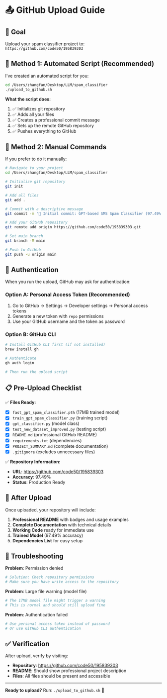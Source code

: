 # 📤 GitHub Upload Guide

## 🎯 Goal
Upload your spam classifier project to: `https://github.com/code50/195839303`

## 🚀 Method 1: Automated Script (Recommended)

I've created an automated script for you:

```bash
cd /Users/zhangfan/Desktop/LLM/spam_classifier
./upload_to_github.sh
```

**What the script does:**
1. ✅ Initializes git repository
2. ✅ Adds all your files
3. ✅ Creates a professional commit message
4. ✅ Sets up the remote GitHub repository
5. ✅ Pushes everything to GitHub

## 🔧 Method 2: Manual Commands

If you prefer to do it manually:

```bash
# Navigate to your project
cd /Users/zhangfan/Desktop/LLM/spam_classifier

# Initialize git repository
git init

# Add all files
git add .

# Commit with a descriptive message
git commit -m "🚀 Initial commit: GPT-based SMS Spam Classifier (97.49% accuracy)"

# Add your GitHub repository
git remote add origin https://github.com/code50/195839303.git

# Set main branch
git branch -M main

# Push to GitHub
git push -u origin main
```

## 🔐 Authentication

When you run the upload, GitHub may ask for authentication:

### Option A: Personal Access Token (Recommended)
1. Go to GitHub → Settings → Developer settings → Personal access tokens
2. Generate a new token with `repo` permissions
3. Use your GitHub username and the token as password

### Option B: GitHub CLI
```bash
# Install GitHub CLI first (if not installed)
brew install gh

# Authenticate
gh auth login

# Then run the upload script
```

## 📋 Pre-Upload Checklist

✅ **Files Ready:**
- [x] `fast_gpt_spam_classifier.pth` (17MB trained model)
- [x] `train_gpt_spam_classifier.py` (training script)
- [x] `gpt_classifier.py` (model class)
- [x] `test_new_dataset_improved.py` (testing script)
- [x] `README.md` (professional GitHub README)
- [x] `requirements.txt` (dependencies)
- [x] `PROJECT_SUMMARY.md` (complete documentation)
- [x] `.gitignore` (excludes unnecessary files)

✅ **Repository Information:**
- **URL**: https://github.com/code50/195839303
- **Accuracy**: 97.49%
- **Status**: Production Ready

## 🎉 After Upload

Once uploaded, your repository will include:

1. **Professional README** with badges and usage examples
2. **Complete Documentation** with technical details
3. **Working Code** ready for immediate use
4. **Trained Model** (97.49% accuracy)
5. **Dependencies List** for easy setup

## 🚨 Troubleshooting

**Problem**: Permission denied
```bash
# Solution: Check repository permissions
# Make sure you have write access to the repository
```

**Problem**: Large file warning (model file)
```bash
# The 17MB model file might trigger a warning
# This is normal and should still upload fine
```

**Problem**: Authentication failed
```bash
# Use personal access token instead of password
# Or use GitHub CLI authentication
```

## ✅ Verification

After upload, verify by visiting:
- **Repository**: https://github.com/code50/195839303
- **README**: Should show professional project description
- **Files**: All files should be present and accessible

---

**Ready to upload?** Run: `./upload_to_github.sh` 🚀 